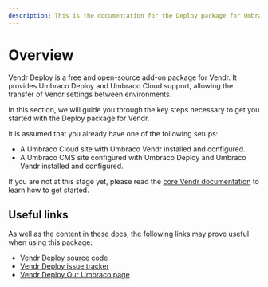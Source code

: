 ```yaml
---
description: This is the documentation for the Deploy package for Umbraco Vendr.
---
```


# Overview

Vendr Deploy is a free and open-source add-on package for Vendr. It provides Umbraco Deploy and Umbraco Cloud support, allowing the transfer of Vendr settings between environments.

In this section, we will guide you through the key steps necessary to get you started with the Deploy package for Vendr.

It is assumed that you already have one of the following setups:

* A Umbraco Cloud site with Umbraco Vendr installed and configured.
* A Umbraco CMS site configured with Umbraco Deploy and Umbraco Vendr installed and configured.

If you are not at this stage yet, please read the [core Vendr documentation](../../../../core/) to learn how to get started.

## Useful links

As well as the content in these docs, the following links may prove useful when using this package:

* [Vendr Deploy source code](https://github.com/vendrhub/vendr-deploy)
* [Vendr Deploy issue tracker](https://github.com/vendrhub/vendr-deploy/issues)
* [Vendr Deploy Our Umbraco page](https://our.umbraco.com/packages/backoffice-extensions/vendr-deploy/)
